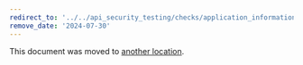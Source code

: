 ```yaml
---
redirect_to: '../../api_security_testing/checks/application_information_check.md'
remove_date: '2024-07-30'
---
```


This document was moved to [another location](../../api_security_testing/checks/application_information_check.md).

<!-- This redirect file can be deleted after <2024-07-30>. -->
<!-- Redirects that point to other docs in the same project expire in three months. -->
<!-- Redirects that point to docs in a different project or site (for example, link is not relative and starts with `https:`) expire in one year. -->
<!-- Before deletion, see: https://docs.gitlab.com/ee/development/documentation/redirects.html -->